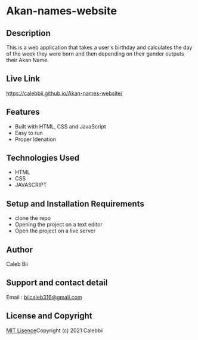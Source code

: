 # Akan-names-website

## Description
This is a  web application that takes a user's birthday and calculates the day of the week they were born and then depending on their gender outputs their Akan Name. 

## Live Link
https://calebbii.github.io/Akan-names-website/

## Features
* Built with HTML, CSS and JavaScript
* Easy to run
* Proper Idenation

## Technologies Used
* HTML
* CSS
* JAVASCRIPT
## Setup and Installation Requirements
* clone the repo
* Opening the project on a text editor
* Open the project on a live server
## Author
Caleb Bii
## Support and contact detail
Email : biicaleb316@gmail.com
## License and Copyright
[MIT Lisence](https://github.com/Calebbii/Akan-names-website/blob/master/LICENSE)Copyright (c) 2021 Calebbii

